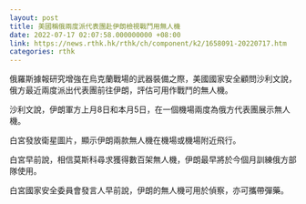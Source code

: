 ```yaml
---
layout: post
title: 美國稱俄兩度派代表團赴伊朗檢視戰鬥用無人機
date: 2022-07-17 02:07:58.000000000 +08:00
link: https://news.rthk.hk/rthk/ch/component/k2/1658091-20220717.htm
categories: rthk
---
```


俄羅斯據報研究增強在烏克蘭戰場的武器裝備之際，美國國家安全顧問沙利文說，俄方最近兩度派出代表團前往伊朗，評估可用作戰鬥的無人機。
 
沙利文說，伊朗軍方上月8日和本月5日，在一個機場兩度為俄方代表團展示無人機。

白宮發放衛星圖片，顯示伊朗兩款無人機在機場或機場附近飛行。

白宮早前說，相信莫斯科尋求獲得數百架無人機，伊朗最早將於今個月訓練俄方部隊使用。

白宮國家安全委員會發言人早前說，伊朗的無人機可用於偵察，亦可攜帶彈藥。
